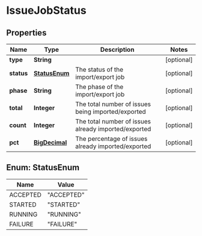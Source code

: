 # IssueJobStatus

## Properties
Name | Type | Description | Notes
------------ | ------------- | ------------- | -------------
**type** | **String** |  |  [optional]
**status** | [**StatusEnum**](#StatusEnum) | The status of the import/export job |  [optional]
**phase** | **String** | The phase of the import/export job |  [optional]
**total** | **Integer** | The total number of issues being imported/exported |  [optional]
**count** | **Integer** | The total number of issues already imported/exported |  [optional]
**pct** | [**BigDecimal**](BigDecimal.md) | The percentage of issues already imported/exported |  [optional]

<a name="StatusEnum"></a>
## Enum: StatusEnum
Name | Value
---- | -----
ACCEPTED | &quot;ACCEPTED&quot;
STARTED | &quot;STARTED&quot;
RUNNING | &quot;RUNNING&quot;
FAILURE | &quot;FAILURE&quot;
